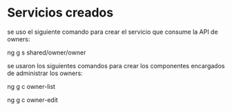 # Servicios creados
se uso el siguiente comando para crear el servicio que consume la API de owners:

ng g s shared/owner/owner

se usaron los siguientes comandos para crear los componentes encargados de administrar los owners:

ng g c owner-list

ng g c owner-edit

